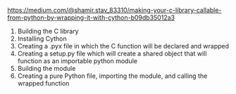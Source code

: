 https://medium.com/@shamir.stav_83310/making-your-c-library-callable-from-python-by-wrapping-it-with-cython-b09db35012a3

1. Building the C library
2. Installing Cython
3. Creating a .pyx file in which the C function will be declared and wrapped
4. Creating a setup.py file which will create a shared object that will function as an importable python module
5. Building the module
6. Creating a pure Python file, importing the module, and calling the wrapped function
